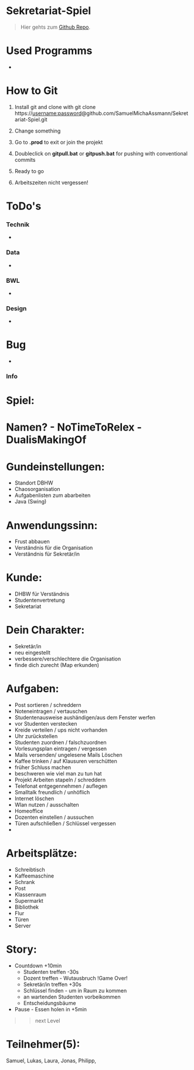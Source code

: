 # Sekretariat-Spiel

>
>
>Hier gehts zum [Github Repo](https://github.com/SamuelMichaAssmann/Sekretariat-Spiel).

# Used Programms

- 


# How to Git

1. Install git and clone with git clone https://[username:password](https://github.community/t/clone-private-repo/1371)@github.com/SamuelMichaAssmann/Sekretariat-Spiel.git

2. Change something

3. Go to **.prod** to exit or join the projekt

3. Doubleclick on **gitpull.bat** or **gitpush.bat** for pushing with conventional commits

4. Ready to go

5. Arbeitszeiten nicht vergessen!



# ToDo's

### Technik

* 

### Data

* 

### BWL

* 

### Design

* 

# Bug

* 

### Info

# Spiel: 

# Namen? - NoTimeToRelex - DualisMakingOf


# Gundeinstellungen:
- Standort DBHW
- Chaosorganisation
- Aufgabenlisten zum abarbeiten
- Java (Swing)


# Anwendungssinn:
- Frust abbauen
- Verständnis für die Organisation
- Verständnis für Sekretär/in


# Kunde:
- DHBW für Verständnis
- Studentenvertretung
- Sekretariat


# Dein Charakter:
- Sekretär/in
- neu eingestellt
- verbessere/verschlechtere die Organisation
- finde dich zurecht (Map erkunden)


# Aufgaben:
- Post sortieren / schreddern
- Noteneintragen / vertauschen
- Studentenausweise aushändigen/aus dem Fenster werfen
- vor Studenten verstecken
- Kreide verteilen / ups nicht vorhanden
- Uhr zurückstellen
- Studenten zuordnen / falschzuordnen
- Vorlesungsplan eintragen / vergessen
- Mails versenden/ ungelesene Mails Löschen
- Kaffee trinken / auf Klausuren verschütten
- früher Schluss machen
- beschweren wie viel man zu tun hat
- Projekt Arbeiten stapeln / schreddern
- Telefonat entgegennehmen / auflegen
- Smalltalk freundlich / unhöflich
- Internet löschen
- Wlan nutzen / ausschalten
- Homeoffice
- Dozenten einstellen / aussuchen
- Türen aufschließen / Schlüssel vergessen
- 


# Arbeitsplätze:
- Schreibtisch
- Kaffeemaschine
- Schrank
- Post
- Klassenraum
- Supermarkt
- Bibliothek
- Flur
- Türen
- Server


# Story:
- Countdown +10min
  - Studenten treffen -30s
  - Dozent treffen - Wutausbruch !Game Over!
  - Sekretär/in treffen +30s
  - Schlüssel finden - um in Raum zu kommen
  - an wartenden Studenten vorbeikommen 
  - Entscheidungsbäume
- Pause - Essen holen in +5min

>> next Level


# Teilnehmer(5):
Samuel, Lukas, Laura, Jonas, Philipp,